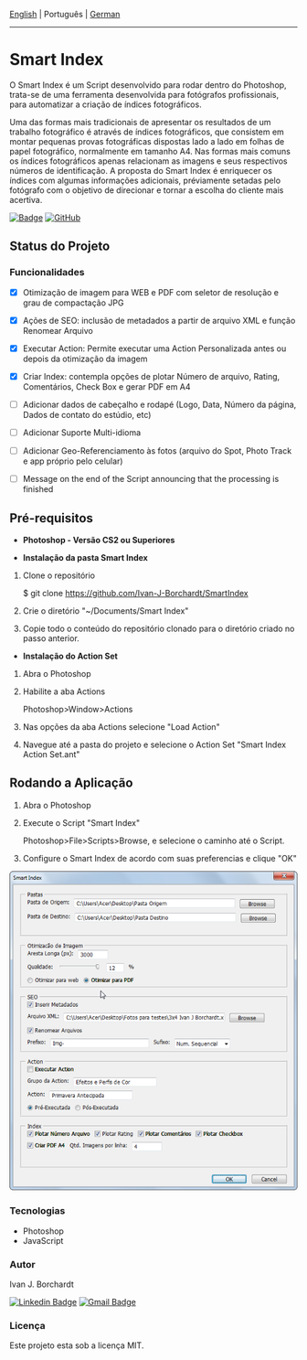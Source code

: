 [English](./README.md) | Português | [German](./README-de_DE.md)

---

# Smart Index

 O Smart Index é um Script desenvolvido para rodar dentro do Photoshop, trata-se de uma ferramenta desenvolvida para fotógrafos profissionais, para automatizar a criação de índices fotográficos. 
 
 Uma das formas mais tradicionais de apresentar os resultados de um trabalho fotográfico é através de índices 
 fotográficos, que consistem em montar pequenas provas fotográficas dispostas lado a lado em folhas de papel fotográfico, normalmente em tamanho A4. 
 Nas formas mais comuns os índices fotográficos apenas relacionam as imagens e seus respectivos números de identificação. A proposta do Smart Index é enriquecer os índices com algumas informações adicionais, préviamente setadas pelo fotógrafo com o objetivo de direcionar e tornar a escolha do cliente mais acertiva.  

 

[![Badge](https://img.shields.io/static/v1?label=&message=Photoshop&color=blue&style=<STYLE>&logo=adobe-photoshop)](https://www.adobe.com/devnet/photoshop/scripting.html)
[![GitHub](https://img.shields.io/github/license/ivan-j-borchardt/ExemplosCursoVanillaJS)](./LICENSE)


## Status do Projeto
### Funcionalidades 

 - [x] Otimização de imagem para WEB e PDF com seletor de resolução e grau de compactação JPG
 - [x] Ações de SEO: inclusão de metadados a partir de arquivo XML  e função Renomear Arquivo 
 - [x] Executar Action: Permite executar uma Action Personalizada antes ou depois da otimização da imagem 
 - [x] Criar Index: contempla opções de plotar Número de arquivo, Rating, Comentários, Check Box e gerar PDF em A4 
 - [ ] Adicionar dados de cabeçalho e rodapé (Logo, Data, Número da página, Dados de contato do estúdio, etc)
 - [ ] Adicionar Suporte Multi-idioma

 - [ ] Adicionar Geo-Referenciamento às fotos (arquivo do Spot, Photo Track e app próprio pelo celular) 
 
 - [ ] Message on the end of the Script announcing that the processing is finished


## Pré-requisitos
- **Photoshop - Versão CS2 ou Superiores**  

- **Instalação da pasta Smart Index**
1. Clone o repositório 
    
    $ git clone <https://github.com/Ivan-J-Borchardt/SmartIndex>

2. Crie o diretório "~/Documents/Smart Index"
3. Copie todo o conteúdo do repositório clonado para o diretório criado no passo anterior. 

- **Instalação do Action Set**

1. Abra o Photoshop
2. Habilite a aba Actions
 
   Photoshop>Window>Actions
3. Nas opções da aba Actions selecione "Load Action"
4. Navegue até a pasta do projeto e selecione o Action Set "Smart Index Action Set.ant"




## Rodando a Aplicação

1. Abra o Photoshop
2. Execute o Script "Smart Index"

    Photoshop>File>Scripts>Browse, 
     e selecione o caminho até o Script. 

3. Configure o Smart Index de acordo com suas preferencias e clique "OK"

![Smart Index](./img/Screen.png)


### Tecnologias

- Photoshop
- JavaScript

### Autor
Ivan J. Borchardt

[![Linkedin Badge](https://img.shields.io/badge/-Ivan-blue?style=flat-square&logo=Linkedin&logoColor=white&link=https://www.linkedin.com/in/ivan-borchardt/)](https://www.linkedin.com/in/ivan-borchardt/) 
[![Gmail Badge](https://img.shields.io/badge/-ivan.borchardt.cobol@gmail.com-c14438?style=flat-square&logo=Gmail&logoColor=white&link=mailto:ivan.borchardt.cobol@gmail.com)](mailto:ivan.borchardt.cobol@gmail.com)

### Licença
Este projeto esta sob a licença MIT.
